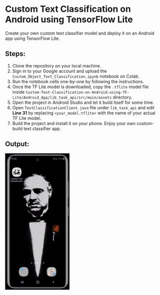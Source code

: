 # Custom Text Classification on Android using TensorFlow Lite
Create your own custom text classifier model and deploy it on an Android app using TensorFlow Lite.

## Steps:

1. Clone the repository on your local machine. 
2. Sign in to your Google account and upload the `Custom_Object_Text_Classification.ipynb` notebook on Colab.
4. Run the notebook cells one-by-one by following the instructions.
5. Once the TF Lite model is downloaded, copy the `.tflite` model file inside `Custom-Text-Classification-on-Android-using-TF-Lite/Android_App/lib_task_api/src/main/assets` directory.
6. Open the project in Android Studio and let it build itself for some time.
7. Open `TextClassificationClient.java` file under `lib_task_api` and edit **Line 31** by replacing `<your_model.tflite>` with the name of your actual TF Lite model.
8. Build the project and install it on your phone. Enjoy your own custom-build text classifier app.

## Output:

![GitHub Logo](Output.gif)


